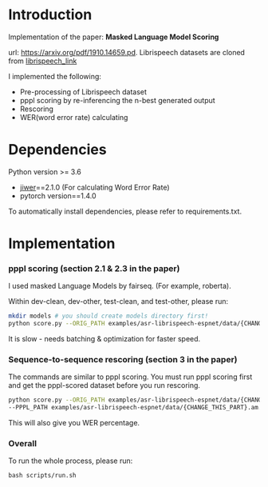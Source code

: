 # Introduction 

Implementation of the paper:
**Masked Language Model Scoring**

url:  https://arxiv.org/pdf/1910.14659.pd.
Librispeech datasets are cloned from [librispeech\_link]

I implemented the following:
* Pre-processing of Librispeech dataset
* pppl scoring by re-inferencing the n-best generated output
* Rescoring
* WER(word error rate) calculating 


# Dependencies
 Python version >= 3.6
* [jiwer]==2.1.0 (For calculating Word Error Rate)
*  pytorch version==1.4.0

To automatically install dependencies, please refer to requirements.txt.


# Implementation

### pppl scoring (section 2.1 & 2.3 in the paper)
I used masked Language Models by fairseq. (For example, roberta).

Within dev-clean, dev-other, test-clean, and test-other, please run:
```bash  
mkdir models # you should create models directory first!
python score.py --ORIG_PATH examples/asr-librispeech-espnet/data/{CHANGE_THIS_PART}.am.json --PPPL_SCORE
``` 
It is slow - needs batching & optimization for faster speed.

### Sequence-to-sequence rescoring (section 3 in the paper)

The commands are similar to pppl scoring. You must run pppl scoring first and get the pppl-scored dataset before you run rescoring.
```bash
python score.py --ORIG_PATH examples/asr-librispeech-espnet/data/{CHANGE_THIS_PART}.am.json\
--PPPL_PATH examples/asr-librispeech-espnet/data/{CHANGE_THIS_PART}.am.pppl.json --RESCORE
```
This will also give you WER percentage.

### Overall
To run the whole process,
please run:
```
bash scripts/run.sh
```




[jiwer]: <https://pypi.org/project/jiwer/>
[librispeech\_link]: <https://github.com/awslabs/mlm-scoring/tree/master/examples/asr-librispeech-espnet>
